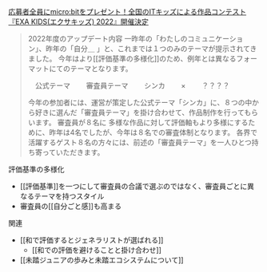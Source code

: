 
[応募者全員にmicro:bitをプレゼント！全国のITキッズによる作品コンテスト『EXA KIDS(エクサキッズ) 2022』開催決定](https://coeteco.jp/articles/12083)
> 2022年度のアップデート内容
>  一昨年の「わたしのコミュニケーション」、昨年の「自分＿ 」と、これまでは１つのみのテーマが提示されてきました。
>  今年はより[[評価基準の多様化]]のため、例年とは異なるフォーマットにてのテーマとなります。
>
>   　公式テーマ　      　審査員テーマ
>  　　シンカ　　 × 　　？？？？
>
>  今年の参加者には、運営が策定した公式テーマ「シンカ」に、８つの中から好きに選んだ「審査員テーマ」を掛け合わせて、作品制作を行ってもらいます。
>  審査員が８名に
>  多様な作品に対して評価軸もより多様にするために、昨年は4名でしたが、今年は８名での審査体制となります。
>  各界で活躍するゲスト８名の方々には、前述の「審査員テーマ」を一人ひとつ持ち寄っていただきます。

評価基準の多様化
- [[評価基準]]を一つにして審査員の合議で選ぶのではなく、審査員ごとに異なるテーマを持つスタイル
- 審査員の[[自分ごと感]]も高まる

関連
- [[和で評価するとジェネラリストが選ばれる]]
    - [[和での評価を避けることと掛け合わせ]]
- [[未踏ジュニアの歩みと未踏エコシステムについて]]
